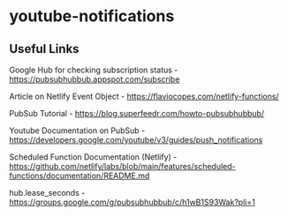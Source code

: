 # youtube-notifications

## Useful Links

Google Hub for checking subscription status - https://pubsubhubbub.appspot.com/subscribe

Article on Netlify Event Object - https://flaviocopes.com/netlify-functions/

PubSub Tutorial - https://blog.superfeedr.com/howto-pubsubhubbub/

Youtube Documentation on PubSub - https://developers.google.com/youtube/v3/guides/push_notifications

Scheduled Function Documentation (Netlify) - https://github.com/netlify/labs/blob/main/features/scheduled-functions/documentation/README.md

hub.lease_seconds - https://groups.google.com/g/pubsubhubbub/c/h1wB1S93Wak?pli=1
